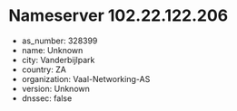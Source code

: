 # Nameserver 102.22.122.206

* as_number: 328399
* name: Unknown
* city: Vanderbijlpark
* country: ZA
* organization: Vaal-Networking-AS
* version: Unknown
* dnssec: false
